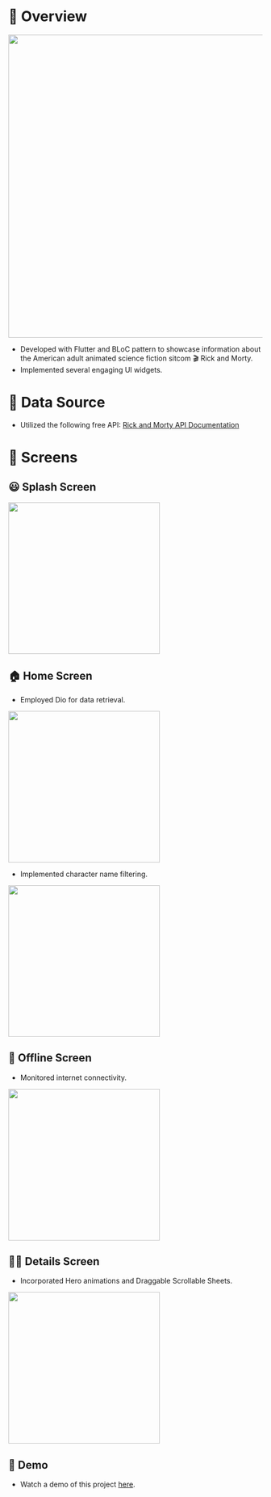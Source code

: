 # :blue_book: Overview

<img src="https://user-images.githubusercontent.com/38296077/126981491-e13d63ec-932d-4640-a9c2-927259ce48a7.jpg" width="600">

- Developed with Flutter and BLoC pattern to showcase information about the American adult animated science fiction sitcom :clapper: Rick and Morty.
- Implemented several engaging UI widgets.

# :pushpin: Data Source

- Utilized the following free API: [Rick and Morty API Documentation](https://rickandmortyapi.com/documentation/)

# :iphone: Screens

## :smiley: Splash Screen

<img src="https://github.com/ahmedmahmoud72/Rick-and-Morty-App/assets/88392155/1b57ea00-980c-4df2-afaf-ebca459659a7" width="300">

## :house: Home Screen

- Employed Dio for data retrieval.

<img src="https://github.com/ahmedmahmoud72/Rick-and-Morty-App/assets/88392155/fca9edcb-f154-49be-9284-8e1463bd1ddf" width="300">

- Implemented character name filtering.

<img src="https://github.com/ahmedmahmoud72/Rick-and-Morty-App/assets/88392155/5199d3bd-70ca-41b7-b758-344f9d4c0d74" width="300">

## 🚫 Offline Screen

- Monitored internet connectivity.

<img src="https://github.com/ahmedmahmoud72/Rick-and-Morty-App/assets/88392155/bcfc25ee-34d7-47fc-a0f3-fea0aa6118af" width="300">

## :man_astronaut: Details Screen

- Incorporated Hero animations and Draggable Scrollable Sheets.

<img src="https://github.com/ahmedmahmoud72/Rick-and-Morty-App/assets/88392155/c89501c6-4224-4199-ab25-d69d7be2c27b" width="300">

## 🎥 Demo

- Watch a demo of this project [here](https://drive.google.com/file/d/1QGS6rvRr8SIuXcBPU3QnT8BtCv3FalEA/view?usp=sharing).
